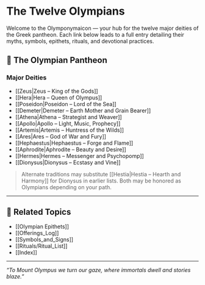 # The Twelve Olympians

Welcome to the Olymponymaicon — your hub for the twelve major deities of the Greek pantheon. Each link below leads to a full entry detailing their myths, symbols, epithets, rituals, and devotional practices.

## 🔱 The Olympian Pantheon

### Major Deities
- [[Zeus|Zeus – King of the Gods]]
- [[Hera|Hera – Queen of Olympus]]
- [[Poseidon|Poseidon – Lord of the Sea]]
- [[Demeter|Demeter – Earth Mother and Grain Bearer]]
- [[Athena|Athena – Strategist and Weaver]]
- [[Apollo|Apollo – Light, Music, Prophecy]]
- [[Artemis|Artemis – Huntress of the Wilds]]
- [[Ares|Ares – God of War and Fury]]
- [[Hephaestus|Hephaestus – Forge and Flame]]
- [[Aphrodite|Aphrodite – Beauty and Desire]]
- [[Hermes|Hermes – Messenger and Psychopomp]]
- [[Dionysus|Dionysus – Ecstasy and Vine]]

> Alternate traditions may substitute [[Hestia|Hestia – Hearth and Harmony]] for Dionysus in earlier lists. Both may be honored as Olympians depending on your path.

---

## 📜 Related Topics

- [[Olympian Epithets]]
- [[Offerings_Log]]
- [[Symbols_and_Signs]]
- [[Rituals/Ritual_List]]
- [[Index]]

---

*“To Mount Olympus we turn our gaze, where immortals dwell and stories blaze.”*

